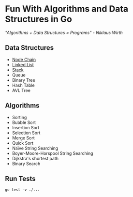 # Fun With Algorithms and Data Structures in Go

_"Algorithms + Data Structures = Programs" - Niklaus Wirth_

## Data Structures
* [Node Chain](node_chain/node_chain.go)
* [Linked List](linked_list/linked_list.go)
* [Stack](stack/stack.go)
* Queue
* Binary Tree
* Hash Table
* AVL Tree

## Algorithms
* Sorting
* Bubble Sort
* Insertion Sort
* Selection Sort
* Merge Sort
* Quick Sort
* Naïve String Searching
* Boyer-Moore-Horspool String Searching
* Dijkstra's shortest path
* Binary Search

## Run Tests

```
go test -v ./...
```